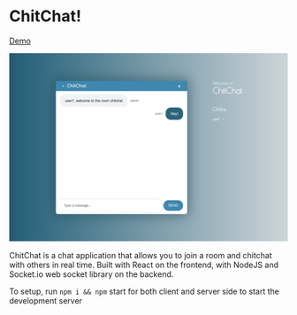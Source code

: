 # ChitChat!

[Demo](https://hungry-neumann-0e77ae.netlify.app/)

![ChitChat App](/client/public/chitchatapp.png "ChitChat App")


ChitChat is a chat application that allows you to join a room and chitchat with others in real time. 
Built with React on the frontend, with NodeJS and Socket.io web socket library on the backend. 

To setup, run ``npm i && npm`` start for both client and server side to start the development server
